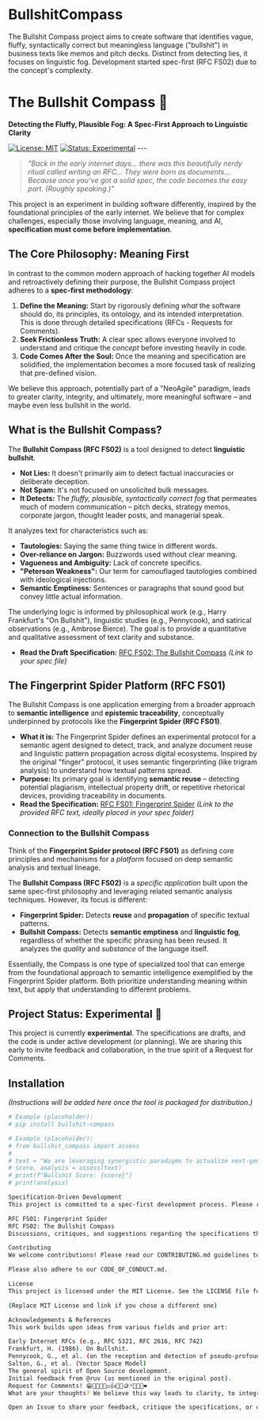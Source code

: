 # BullshitCompass
The Bullshit Compass project aims to create software that identifies vague, fluffy, syntactically correct but meaningless language ("bullshit") in business texts like memos and pitch decks. Distinct from detecting lies, it focuses on linguistic fog. Development started spec-first (RFC FS02) due to the concept's complexity.
# The Bullshit Compass 🧭

**Detecting the Fluffy, Plausible Fog: A Spec-First Approach to Linguistic Clarity**

[![License: MIT](https://img.shields.io/badge/License-MIT-yellow.svg)](https://opensource.org/licenses/MIT) [![Status: Experimental](https://img.shields.io/badge/status-experimental-red.svg)](./spec/FS02_Bullshit_Compass.md) ---

> *"Back in the early internet days... there was this beautifully nerdy ritual called writing an RFC... They were born as documents... Because once you’ve got a solid spec, the code becomes the easy part. (Roughly speaking.)"*

This project is an experiment in building software differently, inspired by the foundational principles of the early internet. We believe that for complex challenges, especially those involving language, meaning, and AI, **specification must come before implementation**.

## The Core Philosophy: Meaning First

In contrast to the common modern approach of hacking together AI models and retroactively defining their purpose, the Bullshit Compass project adheres to a **spec-first methodology**:

1.  **Define the Meaning:** Start by rigorously defining *what* the software should do, its principles, its ontology, and its intended interpretation. This is done through detailed specifications (RFCs - Requests for Comments).
2.  **Seek Frictionless Truth:** A clear spec allows everyone involved to understand and critique the *concept* before investing heavily in code.
3.  **Code Comes After the Soul:** Once the meaning and specification are solidified, the implementation becomes a more focused task of realizing that pre-defined vision.

We believe this approach, potentially part of a "NeoAgile" paradigm, leads to greater clarity, integrity, and ultimately, more meaningful software – and maybe even less bullshit in the world.

## What is the Bullshit Compass?

The **Bullshit Compass (RFC FS02)** is a tool designed to detect **linguistic bullshit**.

* **Not Lies:** It doesn't primarily aim to detect factual inaccuracies or deliberate deception.
* **Not Spam:** It's not focused on unsolicited bulk messages.
* **It Detects:** The *fluffy, plausible, syntactically correct fog* that permeates much of modern communication – pitch decks, strategy memos, corporate jargon, thought leader posts, and managerial speak.

It analyzes text for characteristics such as:
* **Tautologies:** Saying the same thing twice in different words.
* **Over-reliance on Jargon:** Buzzwords used without clear meaning.
* **Vagueness and Ambiguity:** Lack of concrete specifics.
* **"Peterson Weakness":** Our term for camouflaged tautologies combined with ideological injections.
* **Semantic Emptiness:** Sentences or paragraphs that sound good but convey little actual information.

The underlying logic is informed by philosophical work (e.g., Harry Frankfurt's "On Bullshit"), linguistic studies (e.g., Pennycook), and satirical observations (e.g., Ambrose Bierce). The goal is to provide a quantitative and qualitative assessment of text clarity and substance.

* **Read the Draft Specification:** [RFC FS02: The Bullshit Compass](./spec/FS02_Bullshit_Compass.md) *(Link to your spec file)*

## The Fingerprint Spider Platform (RFC FS01)

The Bullshit Compass is one application emerging from a broader approach to **semantic intelligence** and **epistemic traceability**, conceptually underpinned by protocols like the **Fingerprint Spider (RFC FS01)**.

* **What it is:** The Fingerprint Spider defines an experimental protocol for a semantic agent designed to detect, track, and analyze document reuse and linguistic pattern propagation across digital ecosystems. Inspired by the original "finger" protocol, it uses semantic fingerprinting (like trigram analysis) to understand how textual patterns spread.
* **Purpose:** Its primary goal is identifying **semantic reuse** – detecting potential plagiarism, intellectual property drift, or repetitive rhetorical devices, providing traceability in documents.
* **Read the Specification:** [RFC FS01: Fingerprint Spider](./spec/FS01_Fingerprint_Spider.md) *(Link to the provided RFC text, ideally placed in your spec folder)*

### Connection to the Bullshit Compass

Think of the **Fingerprint Spider protocol (RFC FS01)** as defining core principles and mechanisms for a *platform* focused on deep semantic analysis and textual lineage.

The **Bullshit Compass (RFC FS02)** is a *specific application* built upon the same spec-first philosophy and leveraging related semantic analysis techniques. However, its focus is different:

* **Fingerprint Spider:** Detects **reuse** and **propagation** of specific textual patterns.
* **Bullshit Compass:** Detects **semantic emptiness** and **linguistic fog**, regardless of whether the specific phrasing has been reused. It analyzes the *quality* and *substance* of the language itself.

Essentially, the Compass is one type of specialized tool that can emerge from the foundational approach to semantic intelligence exemplified by the Fingerprint Spider platform. Both prioritize understanding meaning within text, but apply that understanding to different problems.

## Project Status: Experimental 🧪

This project is currently **experimental**. The specifications are drafts, and the code is under active development (or planning). We are sharing this early to invite feedback and collaboration, in the true spirit of a Request for Comments.

## Installation

*(Instructions will be added here once the tool is packaged for distribution.)*

```bash
# Example (placeholder):
# pip install bullshit-compass

# Example (placeholder):
# from bullshit_compass import assess
#
# text = "We are leveraging synergistic paradigms to actualize next-generation value-added solutions..."
# score, analysis = assess(text)
# print(f"Bullshit Score: {score}")
# print(analysis)

Specification-Driven Development
This project is committed to a spec-first development process. Please refer to the /spec directory for the governing RFC documents:

RFC FS01: Fingerprint Spider
RFC FS02: The Bullshit Compass
Discussions, critiques, and suggestions regarding the specifications themselves are highly encouraged via GitHub Issues, tagged with spec-discussion or rfc-feedback.

Contributing
We welcome contributions! Please read our CONTRIBUTING.md guidelines to understand how you can participate, report issues, suggest features, and submit pull requests.

Please also adhere to our CODE_OF_CONDUCT.md.

License
This project is licensed under the MIT License. See the LICENSE file for details.

(Replace MIT License and link if you chose a different one)

Acknowledgements & References
This work builds upon ideas from various fields and prior art:

Early Internet RFCs (e.g., RFC 5321, RFC 2616, RFC 742)
Frankfurt, H. (1986). On Bullshit.
Pennycook, G., et al. (on the reception and detection of pseudo-profound bullshit)
Salton, G., et al. (Vector Space Model)
The general spirit of Open Source development.
Initial feedback from @ruv (as mentioned in the original post).
Request for Comments! 😁🧠🤖👾👨‍⚖️👍🤯🎲🪙🃏🙊🙉🙈❤️
What are your thoughts? We believe this way leads to clarity, to integrity—and maybe even to less bullshit.

Open an Issue to share your feedback, critique the specifications, or discuss the underlying philosophy.



